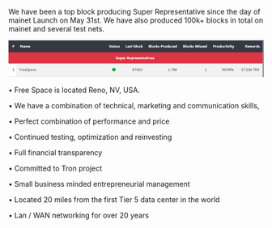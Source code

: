 We have been a top block producing Super Representative since the day of mainet Launch on May 31st. We have also produced 100k+ blocks in total on mainet and several test nets.

![](https://github.com/Pythagoras51213/tronsr-template/blob/master/Blocks.png?raw=true)


• Free Space is located Reno, NV, USA. 

• We have a combination of technical, marketing and communication skills,

• Perfect combination of performance and price

• Continued testing, optimization and reinvesting

• Full financial transparency

• Committed to Tron project

• Small business minded entrepreneurial management

• Located 20 miles from the first Tier 5 data center in the world

• Lan / WAN networking for over 20 years

